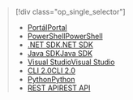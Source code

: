 > [!div class="op_single_selector"]
> * [<span data-ttu-id="8447c-101">Portál</span><span class="sxs-lookup"><span data-stu-id="8447c-101">Portal</span></span>](../articles/data-lake-analytics/data-lake-analytics-get-started-portal.md)
> * [<span data-ttu-id="8447c-102">PowerShell</span><span class="sxs-lookup"><span data-stu-id="8447c-102">PowerShell</span></span>](../articles/data-lake-analytics/data-lake-analytics-get-started-powershell.md)
> * [<span data-ttu-id="8447c-103">.NET SDK</span><span class="sxs-lookup"><span data-stu-id="8447c-103">.NET SDK</span></span>](../articles/data-lake-analytics/data-lake-analytics-get-started-net-sdk.md)
> * [<span data-ttu-id="8447c-104">Java SDK</span><span class="sxs-lookup"><span data-stu-id="8447c-104">Java SDK</span></span>](../articles/data-lake-analytics/data-lake-analytics-get-started-java-sdk.md)
> * [<span data-ttu-id="8447c-105">Visual Studio</span><span class="sxs-lookup"><span data-stu-id="8447c-105">Visual Studio</span></span>](../articles/data-lake-analytics/data-lake-analytics-data-lake-tools-get-started.md)
> * [<span data-ttu-id="8447c-106">CLI 2.0</span><span class="sxs-lookup"><span data-stu-id="8447c-106">CLI 2.0</span></span>](../articles/data-lake-analytics/data-lake-analytics-get-started-cli2.md)
> * [<span data-ttu-id="8447c-107">Python</span><span class="sxs-lookup"><span data-stu-id="8447c-107">Python</span></span>](../articles/data-lake-analytics/data-lake-analytics-get-started-python.md)
> * [<span data-ttu-id="8447c-108">REST API</span><span class="sxs-lookup"><span data-stu-id="8447c-108">REST API</span></span>](../articles/data-lake-analytics/data-lake-analytics-get-started-rest-api.md)
> 
> 

